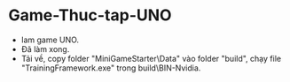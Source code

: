 # Game-Thuc-tap-UNO
- lam game UNO.
- Đã làm xong.
- Tải về, copy folder "MiniGameStarter\Data" vào folder "build", chạy file "TrainingFramework.exe" trong build\BIN-Nvidia.
